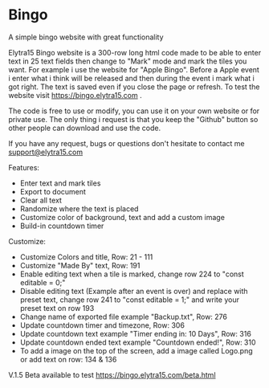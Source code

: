 # Bingo
A simple bingo website with great functionality 


Elytra15 Bingo website is a 300-row long html code made to be able to enter text in 25 text fields then change to "Mark" mode and mark the tiles you want. For example i use the website for "Apple Bingo". Before a Apple event i enter what i think will be released and then during the event i mark what i got right. The text is saved even if you close the page or refresh. To test the website visit https://bingo.elytra15.com .

The code is free to use or modify, you can use it on your own website or for private use. The only thing i request is that you keep the "Github" button so other people can download and use the code.

If you have any request, bugs or questions don't hesitate to contact me support@elytra15.com

Features:
- Enter text and mark tiles
- Export to document
- Clear all text
- Randomize where the text is placed
- Customize color of background, text and add a custom image
- Build-in countdown timer

Customize:
- Customize Colors and title, Row: 21 - 111
- Customize "Made By" text, Row: 191
- Enable editing text when a tile is marked, change row 224 to "const editable = 0;"
- Disable editing text (Example after an event is over) and replace with preset text, change row 241 to "const editable = 1;"
  and write your preset text on row 193
- Change name of exported file example "Backup.txt", Row: 276
- Update countdown timer and timezone, Row: 306
- Update countdown text example "Timer ending in: 10 Days", Row: 316
- Update countdown ended text example "Countdown ended!", Row: 310
- To add a image on the top of the screen, add a image called Logo.png or add text on row: 134 & 136


V.1.5 Beta available to test https://bingo.elytra15.com/beta.html
